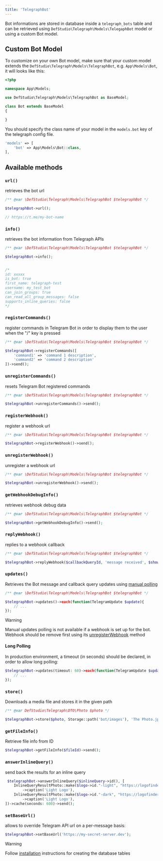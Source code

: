 ```yaml
---
title: 'TelegraphBot'
---
```


Bot informations are stored in database inside a `telegraph_bots` table and can be retrieved using `DefStudio\Telegraph\Models\TelegaphBot` model or using a custom Bot model.

## Custom Bot Model

To customize on your own Bot model, make sure that your custom model extends the `DefStudio\Telegraph\Models\TelegraphBot`, e.g. `App\Models\Bot`, it will looks like this:

```php
<?php

namespace App\Models;

use DefStudio\Telegraph\Models\TelegraphBot as BaseModel;

class Bot extends BaseModel
{

}
```

You should specify the class name of your model in the `models.bot` key of the telegraph config file.

```php
'models' => [
    'bot' => App\Models\Bot::class,
],
```

## Available methods

### `url()`

retrieves the bot url

```php
/** @var \DefStudio\Telegraph\Models\TelegraphBot $telegraphBot */

$telegraphBot->url();

// https://t.me/my-bot-name
```

### `info()`

retrieves the bot information from Telegraph APIs

```php
/** @var \DefStudio\Telegraph\Models\TelegraphBot $telegraphBot */

$telegraphBot->info();


/*
id: xxxxx
is_bot: true
first_name: telegraph-test
username: my_test_bot
can_join_groups: true
can_read_all_group_messages: false
supports_inline_queries: false
*/
```

### `registerCommands()`

register commands in Telegram Bot in order to display them to the user when the "/" key is pressed

```php
/** @var \DefStudio\Telegraph\Models\TelegraphBot $telegraphBot */

$telegraphBot->registerCommands([
    'command1' => 'command 1 description',
    'command2' => 'command 2 description'
])->send();
```

### `unregisterCommands()`

resets Telegram Bot registered commands

```php
/** @var \DefStudio\Telegraph\Models\TelegraphBot $telegraphBot */

$telegraphBot->unregisterCommands()->send();
```

### `registerWebhook()`

register a webhook url

```php
/** @var \DefStudio\Telegraph\Models\TelegraphBot $telegraphBot */

$telegraphBot->registerWebhook()->send();
```

### `unregisterWebhook()`

unregister a webhook url

```php
/** @var \DefStudio\Telegraph\Models\TelegraphBot $telegraphBot */

$telegraphBot->unregisterWebhook()->send();
```

### `getWebhookDebugInfo()`

retrieves webhook debug data

```php
/** @var \DefStudio\Telegraph\Models\TelegraphBot $telegraphBot */

$telegraphBot->getWebhookDebugInfo()->send();
```

### `replyWebhook()`

replies to a webhook callback

```php
/** @var \DefStudio\Telegraph\Models\TelegraphBot $telegraphBot */

$telegraphBot->replyWebhook($callbackQueryId, 'message received', $showAlert)->send();
```


### `updates()`

Retrieves the Bot message and callback query updates using [manual polling](/webhooks/manual-polling)

```php
/** @var \DefStudio\Telegraph\Models\TelegraphBot $telegraphBot */

$telegraphBot->updates()->each(function(TelegramUpdate $update){
    // ...
});
```

> [!WARNING]
> Manual updates polling is not available if a webhook is set up for the bot. Webhook should be remove first using its [unregisterWebhook](/webhooks/deleting-webhooks) method

#### Long Polling

In production environment, a timeout (in seconds) should be declared, in order to allow long polling:

```php
$telegraphBot->updates(timeout: 60)->each(function(TelegramUpdate $update){
    // ...
});
```


### `store()`

Downloads a media file and stores it in the given path

```php
/** @var DefStudio\Telegraph\DTO\Photo $photo */

$telegraphBot->store($photo, Storage::path('bot/images'), 'The Photo.jpg');
```

### `getFileInfo()`

Retrieve file info from ID

```php
$telegraphBot->getFileInfo($fileId)->send();
```


### `answerInlineQuery()`

send back the results for an inline query

```php
 $telegraphBot->answerInlineQuery($inlineQuery->id(), [
    InlineQueryResultPhoto::make($logo->id."-light", "https://logofinder.dev/$logo->id/light.jpg", "https://logofinder.dev/$logo->id/light/thumb.jpg")
        ->caption('Light Logo'),
    InlineQueryResultPhoto::make($logo->id."-dark", "https://logofinder.dev/$logo->id/dark.jpg", "https://logofinder.dev/$logo->id/dark/thumb.jpg")
        ->caption('Light Logo'),
])->cache(seconds: 600)->send();
```


### `setBaseUrl()`

allows to override Telegram API url on a per-message basis:

```php
$telegraphBot->setBaseUrl('https://my-secret-server.dev');
```




> [!WARNING]
> Follow [installation](/installation#set-up) instructions for creating the database tables

